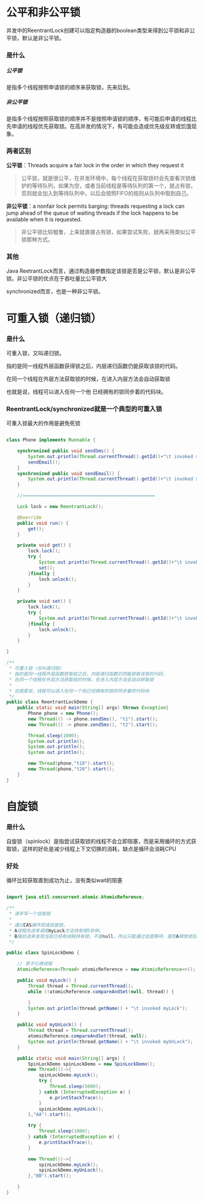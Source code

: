# 公平和非公平锁

并发中的ReentrantLock创建可以指定构造器的boolean类型来得到公平锁和非公平锁，默认是非公平锁。

### 是什么

##### 公平锁

是指多个线程按照申请锁的顺序来获取锁，先来后到。

##### 非公平锁

是指多个线程按照获取锁的顺序并不是按照申请锁的顺序，有可能后申请的线程比先申请的线程优先获取锁。在高并发的情况下，有可能会造成优先级反转或饥饿现象。

### 两者区别

**公平锁**：Threads acquire  a fair lock in the order in which they request it

>  公平锁，就是很公平，在并发环境中，每个线程在获取锁时会先查看次锁维护的等待队列，如果为空，或者当前线程是等待队列的第一个，就占有锁，否则就会加入到等待队列中，以后会按照FIFO的规则从队列中取到自己。

**非公平锁**：a nonfair lock permits barging: threads requesting a lock can jump ahead of the queue of waiting threads if the lock happens to be available when it is requested.

> 非公平锁比较粗鲁，上来就直接占有锁，如果尝试失败，就再采用类似公平锁那种方式。

### 其他

Java ReetrantLock而言，通过构造器参数指定该锁是否是公平锁，默认是非公平锁。非公平锁的优点在于吞吐量比公平锁大

synchronized而言，也是一种非公平锁。

# 可重入锁（递归锁）

### 是什么

可重入锁，又叫递归锁。

指的是同一线程外层函数获得锁之后，内层递归函数仍能获取该锁的代码。

在同一个线程在外层方法获取锁的时候，在进入内层方法会自动获取锁

也就是说，线程可以进入任何一个他 已经拥有的锁同步着的代码块。

### ReentrantLock/synchronized就是一个典型的可重入锁

可重入锁最大的作用是避免死锁

```java

class Phone implements Runnable {

    synchronized public void sendSms() {
        System.out.println(Thread.currentThread().getId()+"\t invoked sendSms method");
        sendEmail();
    }
    synchronized public void sendEmail() {
        System.out.println(Thread.currentThread().getId()+"\t invoked sendEmail..... method");
    }

    //=================================================

    Lock lock = new ReentrantLock();

    @Override
    public void run() {
        get();
    }

    private void get() {
        lock.lock();
        try {
            System.out.println(Thread.currentThread().getId()+"\t invoked get method");
            set();
        }finally {
            lock.unlock();
        }
    }

    private void set() {
        lock.lock();
        try {
            System.out.println(Thread.currentThread().getId()+"\t invoked set... method");
        }finally {
            lock.unlock();
        }
    }

}

/**
 * 可重入锁（也叫递归锁）
 * 指的是同一线程外层函数获取锁之后，内层递归函数仍然能获取该锁的代码，
 * 在同一个线程在外层方法获取锁的时候，在进入内层方法会自动获取锁
 *
 * 也就是说，线程可以进入任何一个他已经拥有的锁所同步着的代码块
 */
public class ReentrantLockDemo {
    public static void main(String[] args) throws Exception{
        Phone phone = new Phone();
        new Thread(() -> phone.sendSms(), "t1").start();
        new Thread(() -> phone.sendSms(), "t2").start();

        Thread.sleep(1000);
        System.out.println();
        System.out.println();
        System.out.println();

        new Thread(phone,"t10").start();
        new Thread(phone,"t20").start();
    }
}
```



# 自旋锁

### 是什么

自旋锁（spinlock）是指尝试获取锁的线程不会立即阻塞，而是采用循环的方式获取锁，这样的好处是减少线程上下文切换的消耗，缺点是循环会消耗CPU 

### 好处

循环比较获取直到成功为止，没有类似wait的阻塞

```java

import java.util.concurrent.atomic.AtomicReference;

/**
 * 请手写一个自旋锁
 *
 * 通过CAS操作完成自旋锁，
 * A线程先进来调用myLock方法持有锁5秒钟，
 * B随后进来发现当前已经有线程持有锁，不是null，所以只能通过自旋等待，直到A释放锁后B随后抢到
 */

public class SpinLockDemo {

    // 原子引用线程
    AtomicReference<Thread> atomicReference = new AtomicReference<>();

    public void myLock() {
        Thread thread = Thread.currentThread();
        while (!atomicReference.compareAndSet(null, thread)) {

        }
        System.out.println(thread.getName() + "\t invoked myLock");
    }

    public void myUnLock() {
        Thread thread = Thread.currentThread();
        atomicReference.compareAndSet(thread, null);
        System.out.println(thread.getName() + "\t invoked myUnLock");
    }

    public static void main(String[] args) {
        SpinLockDemo spinLockDemo = new SpinLockDemo();
        new Thread(()->{
            spinLockDemo.myLock();
            try {
                Thread.sleep(5000);
            } catch (InterruptedException e) {
                e.printStackTrace();
            }
            spinLockDemo.myUnLock();
        },"AA").start();

        try {
            Thread.sleep(1000);
        } catch (InterruptedException e) {
            e.printStackTrace();
        }

        new Thread(()->{
            spinLockDemo.myLock();
            spinLockDemo.myUnLock();
        },"BB").start();

    }
}

```

